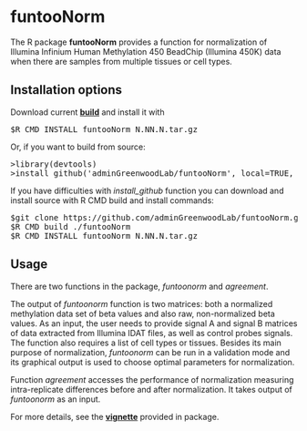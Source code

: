 # funtooNorm 


The R package <b>funtooNorm</b>  provides a function for normalization of Illumina Infinium Human Methylation 450
BeadChip (Illumina 450K) data when there are samples from multiple tissues or cell types.

## Installation options
Download current <a href="https://github.com/adminGreenwoodLab/funtooNorm/releases"  ><b>build</b></a> and install it with
<pre>
$R CMD INSTALL funtooNorm_N.NN.N.tar.gz
</pre>

Or, if you want to build from source: 
<pre>
>library(devtools)
>install_github('adminGreenwoodLab/funtooNorm', local=TRUE, build_vignettes = TRUE)
</pre>

If you have difficulties with <i>install_github</i> function you can download and install source with R CMD build and install commands:
<pre>
$git clone https://github.com/adminGreenwoodLab/funtooNorm.git
$R CMD build ./funtooNorm
$R CMD INSTALL funtooNorm_N.NN.N.tar.gz
</pre>



## Usage

There are two functions in the package, <i>funtoonorm</i> and <i>agreement</i>. 

The output of <i>funtoonorm</i> function is two matrices: both a normalized methylation data set of beta values and also raw, non-normalized beta values. As an input, the user needs to provide signal A and signal B matrices of data extracted from Illumina IDAT files, as well as control probes signals. The function also requires a list of cell types or tissues. Besides its main purpose of normalization, <i>funtoonorm</i> can be run in a validation mode and its graphical output is used to choose optimal parameters for normalization. 


Function <i>agreement</i> accesses the performance of normalization measuring intra-replicate differences before and after normalization. It takes output of <i>funtoonorm</i> as an input.

For more details, see the <a href="https://github.com/adminGreenwoodLab/funtooNorm/releases"  ><b>vignette</b></a> provided in package.

